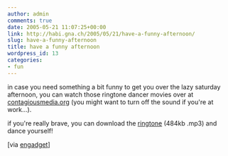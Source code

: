 ```yaml
---
author: admin
comments: true
date: 2005-05-21 11:07:25+00:00
link: http://habi.gna.ch/2005/05/21/have-a-funny-afternoon/
slug: have-a-funny-afternoon
title: have a funny afternoon
wordpress_id: 13
categories:
- fun
---
```



in case you need something a bit funny to get you over the lazy saturday afternoon, you can watch those ringtone dancer movies over at [contagiousmedia.org](http://ringtonedancer.contagiousmedia.org/) (you might want to turn off the sound if you're at work...).
  
if you're really brave, you can download the [ringtone](http://ringtonedancer.contagiousmedia.org/ringtone.mp3) (484kb .mp3) and dance yourself!



[via [engadget](http://www.engadget.com/entry/1234000897044122/)]

